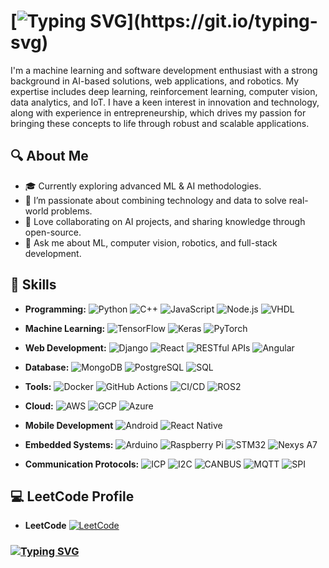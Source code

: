 # [![Typing SVG](https://readme-typing-svg.demolab.com/?lines=𝐇𝐢+𝐭𝐡𝐞𝐫𝐞!👋+𝐈'𝐦+𝐀𝐣𝐚𝐲+𝐏𝐚𝐮𝐥;𝐋𝐞𝐭'𝐬+𝐂𝐨𝐨𝐤+𝐒𝐨𝐦𝐞+𝐂𝐨𝐝𝐞!!!)](https://git.io/typing-svg)


I'm a machine learning and software development enthusiast with a strong background in AI-based solutions, web applications, and robotics. My expertise includes deep learning, reinforcement learning, computer vision, data analytics, and IoT. I have a keen interest in innovation and technology, along with experience in entrepreneurship, which drives my passion for bringing these concepts to life through robust and scalable applications.

## 🔍 About Me
- 🎓 Currently exploring advanced ML & AI methodologies.
- 🌱 I’m passionate about combining technology and data to solve real-world problems.
- 🚀 Love collaborating on AI projects, and sharing knowledge through open-source.
- 💬 Ask me about ML, computer vision, robotics, and full-stack development.

## 🔧 Skills

- **Programming:** ![Python](https://img.shields.io/badge/-Python-3776AB?style=flat&logo=python&logoColor=white) ![C++](https://img.shields.io/badge/-C++-00599C?style=flat&logo=c%2B%2B&logoColor=white) ![JavaScript](https://img.shields.io/badge/-JavaScript-F7DF1E?style=flat&logo=javascript&logoColor=black)
![Node.js](https://img.shields.io/badge/-Node.js-339933?style=flat&logo=node.js&logoColor=white) ![VHDL](https://img.shields.io/badge/-VHDL-EE4C2C?style=flat&logo=vhdl&logoColor=white)

- **Machine Learning:** ![TensorFlow](https://img.shields.io/badge/-TensorFlow-FF6F00?style=flat&logo=tensorflow&logoColor=white) ![Keras](https://img.shields.io/badge/-Keras-D00000?style=flat&logo=keras&logoColor=white) ![PyTorch](https://img.shields.io/badge/-PyTorch-EE4C2C?style=flat&logo=pytorch&logoColor=white)

- **Web Development:** ![Django](https://img.shields.io/badge/-Django-092E20?style=flat&logo=django&logoColor=white) ![React](https://img.shields.io/badge/-React-61DAFB?style=flat&logo=react&logoColor=black)  ![RESTful APIs](https://img.shields.io/badge/-REST-009688?style=flat&logo=rest&logoColor=white) ![Angular](https://img.shields.io/badge/Angular-DD0031?style=flat&logo=angular&logoColor=white)

- **Database:** ![MongoDB](https://img.shields.io/badge/-MongoDB-47A248?style=flat&logo=mongodb&logoColor=white) ![PostgreSQL](https://img.shields.io/badge/-PostgreSQL-336791?style=flat&logo=postgresql&logoColor=white) ![SQL](https://img.shields.io/badge/SQL-4479A1?style=flat&logo=database&logoColor=white)
  
- **Tools:** ![Docker](https://img.shields.io/badge/-Docker-2496ED?style=flat&logo=docker&logoColor=white) ![GitHub Actions](https://img.shields.io/badge/-GitHub%20Actions-2088FF?style=flat&logo=github-actions&logoColor=white) ![CI/CD](https://img.shields.io/badge/-CI%2FCD-3DDC84?style=flat&logo=github&logoColor=white) ![ROS2](https://img.shields.io/badge/-ROS2-22314E?style=flat&logo=ros&logoColor=white)

- **Cloud:** ![AWS](https://img.shields.io/badge/-AWS-232F3E?style=flat&logo=amazon-aws&logoColor=white) ![GCP](https://img.shields.io/badge/-GCP-4285F4?style=flat&logo=google-cloud&logoColor=white) ![Azure](https://img.shields.io/badge/-Azure-0078D4?style=flat&logo=microsoft-azure&logoColor=white)
  
- **Mobile Development** ![Android](https://img.shields.io/badge/-Android-3DDC84?style=flat&logo=android&logoColor=white) ![React Native](https://img.shields.io/badge/-React%20Native-61DAFB?style=flat&logo=react&logoColor=white)
  
- **Embedded Systems:** ![Arduino](https://img.shields.io/badge/-Arduino-00979D?style=flat&logo=arduino&logoColor=white) ![Raspberry Pi](https://img.shields.io/badge/-Raspberry%20Pi-A22846?style=flat&logo=raspberry-pi&logoColor=white) ![STM32](https://img.shields.io/badge/-STM32-03234B?style=flat&logo=stmicroelectronics&logoColor=white) ![Nexys A7](https://img.shields.io/badge/Nexys%20A7-2D6DB1?style=flat&logo=verilog&logoColor=white)

- **Communication Protocols:** ![ICP](https://img.shields.io/badge/ICP-blue?style=flat&logo=chip&logoColor=white) ![I2C](https://img.shields.io/badge/I2C-green?style=flat&logo=server&logoColor=white) ![CANBUS](https://img.shields.io/badge/CANBUS-red?style=flat&logo=protocol&logoColor=white) ![MQTT](https://img.shields.io/badge/MQTT-blue?style=flat&logo=mqtt&logoColor=white) ![SPI](https://img.shields.io/badge/SPI-blue?style=flat&logo=undefined&logoColor=white)

## 💻 LeetCode Profile

- **LeetCode** [![LeetCode](https://img.shields.io/badge/LeetCode-FFA116?style=flat&logo=leetcode&logoColor=black)](https://leetcode.com/u/ajay-paul/)

### **[![Typing SVG](https://readme-typing-svg.demolab.com/?lines=𝐋𝐞𝐭'𝐬+𝐂𝐨𝐧𝐧𝐞𝐜𝐭!🚀;𝐋𝐞𝐭'𝐬+𝐂𝐨𝐧𝐧𝐞𝐜𝐭!🚀)](https://git.io/typing-svg)**








